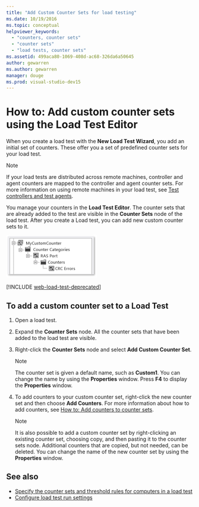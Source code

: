 ```yaml
---
title: "Add Custom Counter Sets for load testing"
ms.date: 10/19/2016
ms.topic: conceptual
helpviewer_keywords:
  - "counters, counter sets"
  - "counter sets"
  - "load tests, counter sets"
ms.assetid: 499aca80-1069-408d-ac68-326da6a50645
author: gewarren
ms.author: gewarren
manager: douge
ms.prod: visual-studio-dev15
---
```

# How to: Add custom counter sets using the Load Test Editor

When you create a load test with the **New Load Test Wizard**, you add an initial set of counters. These offer you a set of predefined counter sets for your load test.

> [!NOTE]
> If your load tests are distributed across remote machines, controller and agent counters are mapped to the controller and agent counter sets. For more information on using remote machines in your load test, see [Test controllers and test agents](configure-test-agents-and-controllers-for-load-tests.md).

You manage your counters in the **Load Test Editor**. The counter sets that are already added to the test are visible in the **Counter Sets** node of the load test. After you create a Load test, you can add new custom counter sets to it.

![Custom Counter Set](../test/media/loadtestcustomcounter.png)

[!INCLUDE [web-load-test-deprecated](includes/web-load-test-deprecated.md)]

## To add a custom counter set to a Load Test

1.  Open a load test.

2.  Expand the **Counter Sets** node. All the counter sets that have been added to the load test are visible.

3.  Right-click the **Counter Sets** node and select **Add Custom Counter Set**.

    > [!NOTE]
    > The counter set is given a default name, such as **Custom1**. You can change the name by using the **Properties** window. Press **F4** to display the **Properties** window.

4.  To add counters to your custom counter set, right-click the new counter set and then choose **Add Counters**. For more information about how to add counters, see [How to: Add counters to counter sets](../test/how-to-add-counters-to-counter-sets-using-the-load-test-editor.md).

    > [!NOTE]
    > It is also possible to add a custom counter set by right-clicking an existing counter set, choosing copy, and then pasting it to the counter sets node. Additional counters that are copied, but not needed, can be deleted. You can change the name of the new counter set by using the **Properties** window.

## See also

- [Specify the counter sets and threshold rules for computers in a load test](../test/specify-counter-sets-and-threshold-rules-for-load-testing.md)
- [Configure load test run settings](../test/configure-load-test-run-settings.md)